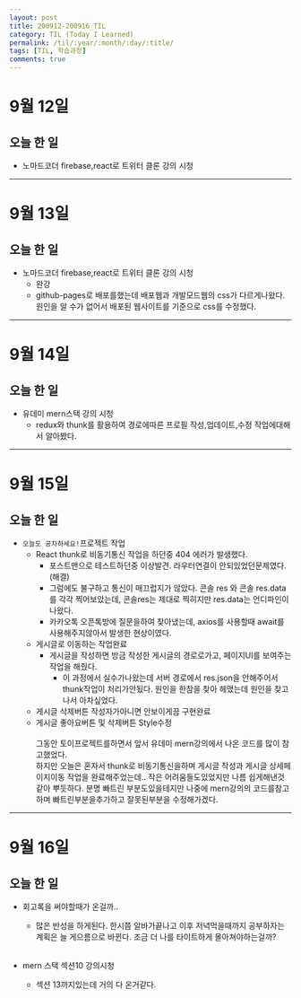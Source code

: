 ```yaml
---
layout: post
title: 200912-200916_TIL
category: TIL (Today I Learned)
permalink: /til/:year/:month/:day/:title/
tags: [TIL, 학습과정]
comments: true
---
```


# 9월 12일

## 오늘 한 일

- 노마드코더 firebase,react로 트위터 클론 강의 시청

---

# 9월 13일

## 오늘 한 일

- 노마드코더 firebase,react로 트위터 클론 강의 시청
  - 완강
  - github-pages로 배포를했는데 배포웹과 개발모드웹의 css가 다르게나왔다. 원인을 알 수가 없어서 배포된 웹사이트를 기준으로 css를 수정했다.

---

# 9월 14일

## 오늘 한 일

- 유데미 mern스택 강의 시청
  - redux와 thunk를 활용하여 경로에따른 프로필 작성,업데이트,수정 작업에대해서 알아봤다.

---

# 9월 15일

## 오늘 한 일

- `오늘도 공차하세요!`프로젝트 작업
  - React thunk로 비동기통신 작업을 하던중 404 에러가 발생했다.
    - 포스트맨으로 테스트하던중 이상발견. 라우터연결이 안되있었던문제였다.(해결)
    - 그럼에도 불구하고 통신이 매끄럽지가 않았다. 콘솔 res 와 콘솔 res.data를 각각 찍어보았는데, 콘솔res는 제대로 찍히지만 res.data는 언디파인이 나왔다.
    - 카카오톡 오픈톡방에 질문을하여 찾아냈는데, axios를 사용할때 await를 사용해주지않아서 발생한 현상이였다.<br>
  - 게시글로 이동하는 작업완료
    - 게시글을 작성하면 방금 작성한 게시글의 경로로가고, 페이지UI를 보여주는 작업을 해줬다.
      - 이 과정에서 실수가나왔는데 서버 경로에서 res.json을 안해주어서 thunk작업이 처리가안됬다. 원인을 한참을 찾아 헤맸는데 원인을 찾고나서 아차싶었다.<br>
  - 게시글 삭제버튼 작성자가아니면 안보이게끔 구현완료
  - 게시글 좋아요버튼 및 삭제버튼 Style수정
    <br><br>
    그동안 토이프로젝트를하면서 앞서 유데미 mern강의에서 나온 코드를 많이 참고했었다.<br>
    하지만 오늘은 혼자서 thunk로 비동기통신을하며 게시글 작성과 게시글 상세페이지이동 작업을 완료해주었는데.. 작은 어려움들도있었지만 나름 쉽게해낸것같아 뿌듯하다. 분명 빠트린 부분도있을테지만 나중에 mern강의의 코드를참고하며 빠트린부분을추가하고 잘못된부분을 수정해가겠다.

---

# 9월 16일

## 오늘 한 일

- 회고록을 써야할때가 온걸까..

  - 많은 반성을 하게된다. 한시쯤 알바가끝나고 이후 저녁먹을때까지 공부하자는 계획은 늘 게으름으로 바뀐다. 조금 더 나를 타이트하게 몰아쳐야하는걸까?<br><br>

- mern 스택 섹션10 강의시청
  - 섹션 13까지있는데 거의 다 온거같다.
